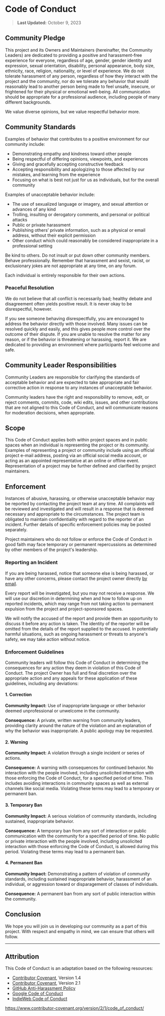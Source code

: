 # Code of Conduct

> **Last Updated:** October 9, 2023

## Community Pledge

This project and its Owners and Maintainers (hereinafter, the Community Leaders) are dedicated to providing a positive
and harassment-free experience for everyone, regardless of age, gender, gender identity and expression, sexual
orientation, disability, personal appearance, body size, ethnicity, race, religion, nationality, or level of experience.
We do not tolerate harassment of any person, regardless of how they interact with the project and the community, nor do
we tolerate any behavior that would reasonably lead to another person being made to feel unsafe, insecure, or frightened
for their physical or emotional well-being. All communication should be appropriate for a professional audience,
including people of many different backgrounds.

We value diverse opinions, but we value respectful behavior more.

## Community Standards

Examples of behavior that contributes to a positive environment for our community include:

- Demonstrating empathy and kindness toward other people
- Being respectful of differing opinions, viewpoints, and experiences
- Giving and gracefully accepting constructive feedback
- Accepting responsibility and apologizing to those affected by our mistakes, and learning from the experience
- Focusing on what is best not just for us as individuals, but for the overall community

Examples of unacceptable behavior include:

- The use of sexualized language or imagery, and sexual attention or advances of any kind
- Trolling, insulting or derogatory comments, and personal or political attacks
- Public or private harassment
- Publishing others’ private information, such as a physical or email address, without their explicit permission
- Other conduct which could reasonably be considered inappropriate in a professional setting

Be kind to others. Do not insult or put down other community members. Behave professionally. Remember that harassment
and sexist, racist, or exclusionary jokes are not appropriate at any time, on any forum.

Each individual is entirely responsible for their own actions.

### Peaceful Resolution

We do not believe that all conflict is necessarily bad; healthy debate and disagreement often yields positive result.
It is never okay to be disrespectful, however.

If you see someone behaving disrespectfully, you are encouraged to address the behavior directly with those involved.
Many issues can be resolved quickly and easily, and this gives people more control over the outcome of their dispute. If
you are unable to resolve the matter for any reason, or if the behavior is threatening or harassing, report it. We are
dedicated to providing an environment where participants feel welcome and safe.

## Community Leader Responsibilities

Community Leaders are responsible for clarifying the standards of acceptable behavior and are expected to take
appropriate and fair corrective action in response to any instances of unacceptable behavior.

Community leaders have the right and responsibility to remove, edit, or reject comments, commits, code, wiki edits,
issues, and other contributions that are not aligned to this Code of Conduct, and will communicate reasons for
moderation decisions, when appropriate.

## Scope

This Code of Conduct applies both within project spaces and in public spaces when an individual is representing the
project or its community. Examples of representing a project or community include using an official project e-mail
address, posting via an official social media account, or acting as an appointed representative at an online or offline
event. Representation of a project may be further defined and clarified by project maintainers.

## Enforcement

Instances of abusive, harassing, or otherwise unacceptable behavior may be reported by contacting the project team at
any time. All complaints will be reviewed and investigated and will result in a response that is deemed necessary and
appropriate to the circumstances. The project team is obligated to maintain confidentiality with regard to the reporter
of an incident. Further details of specific enforcement policies may be posted separately.

Project maintainers who do not follow or enforce the Code of Conduct in good faith may face temporary or permanent
repercussions as determined by other members of the project's leadership.

### Reporting an Incident

If you are being harassed, notice that someone else is being harassed, or have any other concerns, please contact the
project owner directly [by email][email].

Every report will be investigated, but you may not receive a response. We will use our discretion in determining when
and how to follow up on reported incidents, which may range from not taking action to permanent expulsion from the
project and project-sponsored spaces.

We will notify the accused of the report and provide them an opportunity to discuss it before any action is taken. The
identity of the reporter will be omitted from the details of the report supplied to the accused. In potentially harmful
situations, such as ongoing harassment or threats to anyone's safety, we may take action without notice.

### Enforcement Guidelines

Community leaders will follow this Code of Conduct in determining the consequences for any action they deem in violation
of this Code of Conduct. The project Owner has full and final discretion over the appropriate action and any appeals for
these application of these guidelines, including any deviations:

#### 1. Correction

**Community Impact:** Use of inappropriate language or other behavior deemed unprofessional or unwelcome in the
community.

**Consequence:** A private, written warning from community leaders, providing clarity around the nature of the violation
and an explanation of why the behavior was inappropriate. A public apology may be requested.

#### 2. Warning

**Community Impact:** A violation through a single incident or series of actions.

**Consequence:** A warning with consequences for continued behavior. No interaction with the people involved, including
unsolicited interaction with those enforcing the Code of Conduct, for a specified period of time. This includes avoiding
interactions in community spaces as well as external channels like social media. Violating these terms may lead to a
temporary or permanent ban.

#### 3. Temporary Ban

**Community Impact:** A serious violation of community standards, including sustained, inappropriate behavior.

**Consequence:** A temporary ban from any sort of interaction or public communication with the community for a specified
period of time. No public or private interaction with the people involved, including unsolicited interaction with those
enforcing the Code of Conduct, is allowed during this period. Violating these terms may lead to a permanent ban.

#### 4. Permanent Ban

**Community Impact:** Demonstrating a pattern of violation of community standards, including sustained inappropriate
behavior, harassment of an individual, or aggression toward or disparagement of classes of individuals.

**Consequence:** A permanent ban from any sort of public interaction within the community.

## Conclusion

We hope you will join us in developing our community as a part of this project. With respect and empathy in mind, we can
ensure that others will follow.

---

## Attribution

This Code of Conduct is an adaptation based on the following resources:

- [Contributor Covenant][covenant-14], Version 1.4
- [Contributor Covenant][covenant-21], Version 2.1
- [GitHub Anti-Harassment Policy][github-antiharassment]
- [Google Code of Conduct][google-conduct]
- [IndieWeb Code of Conduct][indieweb-conduct]

<https://www.contributor-covenant.org/version/2/1/code_of_conduct/>

<!-- Link Repository -->

[covenant-14]: https://www.contributor-covenant.org/version/1/4/code-of-conduct/
[covenant-21]: https://www.contributor-covenant.org/version/2/1/code_of_conduct/
[email]: mailto:hello+github@andrewvaughan.io?subject=GitHub%20Code%20of%20Conduct%20Report
[github-antiharassment]: https://geekfeminism.fandom.com/wiki/Conference_anti-harassment/Policy
[google-conduct]: https://github.com/google/.github/blob/master/CODE_OF_CONDUCT.md
[indieweb-conduct]: https://indieweb.org/code-of-conduct
